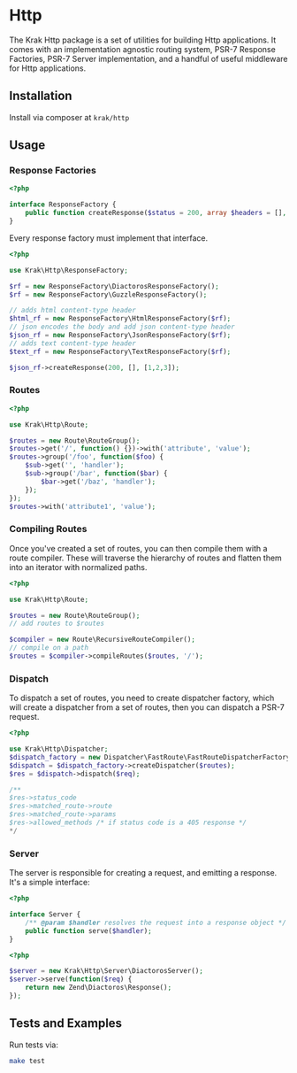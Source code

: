 # Http

The Krak Http package is a set of utilities for building Http applications. It comes with an implementation agnostic routing system, PSR-7 Response Factories, PSR-7 Server implementation, and a handful of useful middleware for Http applications.

## Installation

Install via composer at `krak/http`

## Usage

### Response Factories

```php
<?php

interface ResponseFactory {
    public function createResponse($status = 200, array $headers = [], $body = null);
}
```

Every response factory must implement that interface.

```php
<?php

use Krak\Http\ResponseFactory;

$rf = new ResponseFactory\DiactorosResponseFactory();
$rf = new ResponseFactory\GuzzleResponseFactory();

// adds html content-type header
$html_rf = new ResponseFactory\HtmlResponseFactory($rf);
// json encodes the body and add json content-type header
$json_rf = new ResponseFactory\JsonResponseFactory($rf);
// adds text content-type header
$text_rf = new ResponseFactory\TextResponseFactory($rf);

$json_rf->createResponse(200, [], [1,2,3]);
```

### Routes

```php
<?php

use Krak\Http\Route;

$routes = new Route\RouteGroup();
$routes->get('/', function() {})->with('attribute', 'value');
$routes->group('/foo', function($foo) {
    $sub->get('', 'handler');
    $sub->group('/bar', function($bar) {
        $bar->get('/baz', 'handler');
    });
});
$routes->with('attribute1', 'value');
```

### Compiling Routes

Once you've created a set of routes, you can then compile them with a route compiler. These will traverse the hierarchy of routes and flatten them into an iterator with normalized paths.

```php
<?php

use Krak\Http\Route;

$routes = new Route\RouteGroup();
// add routes to $routes

$compiler = new Route\RecursiveRouteCompiler();
// compile on a path
$routes = $compiler->compileRoutes($routes, '/');
```

### Dispatch

To dispatch a set of routes, you need to create dispatcher factory, which will create a dispatcher from a set of routes, then you can dispatch a PSR-7 request.

```php
<?php

use Krak\Http\Dispatcher;
$dispatch_factory = new Dispatcher\FastRoute\FastRouteDispatcherFactory();
$dispatch = $dispatch_factory->createDispatcher($routes);
$res = $dispatch->dispatch($req);

/**
$res->status_code
$res->matched_route->route
$res->matched_route->params
$res->allowed_methods /* if status code is a 405 response */
*/
```

### Server

The server is responsible for creating a request, and emitting a response. It's a simple interface:

```php
<?php

interface Server {
    /** @param $handler resolves the request into a response object */
    public function serve($handler);
}
```

```php
<?php

$server = new Krak\Http\Server\DiactorosServer();
$server->serve(function($req) {
    return new Zend\Diactoros\Response();
});
```

## Tests and Examples

Run tests via:

```bash
make test
```
